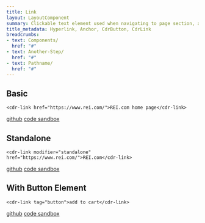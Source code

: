 ```yaml
---
title: Link
layout: LayoutComponent
summary: Clickable text element used when navigating to page section, another page or opening an overlay window such as modal dialog or popover. 
title_metadata: Hyperlink, Anchor, CdrButton, CdrLink
breadcrumbs:
- text: Components/
  href: "#"
- text: Another-Step/
  href: "#"
- text: Pathname/
  href: "#"
---
```


## Basic

```
<cdr-link href="https://www.rei.com/">REI.com home page</cdr-link>

```
[github](https://github.com/rei/rei-cedar/tree/cedar2/src/components/link)
[code sandbox](https://codesandbox.io/s/jnv1rko1z9)

## Standalone

```
<cdr-link modifier="standalone" href="https://www.rei.com/">REI.com</cdr-link>
```
[github](https://github.com/rei/rei-cedar/tree/cedar2/src/components/link)
[code sandbox](https://codesandbox.io/s/jnv1rko1z9)

## With Button Element

```
<cdr-link tag="button">add to cart</cdr-link>
```
[github](https://github.com/rei/rei-cedar/tree/cedar2/src/components/link)
[code sandbox](https://codesandbox.io/s/jnv1rko1z9)
